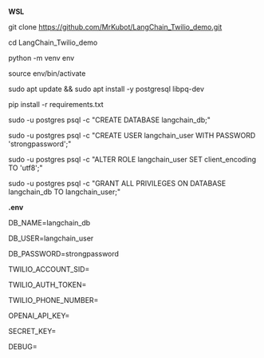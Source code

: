 **WSL**

git clone https://github.com/MrKubot/LangChain_Twilio_demo.git

cd LangChain_Twilio_demo

python -m venv env

source env/bin/activate

sudo apt update && sudo apt install -y postgresql libpq-dev

pip install -r requirements.txt

sudo -u postgres psql -c "CREATE DATABASE langchain_db;"

sudo -u postgres psql -c "CREATE USER langchain_user WITH PASSWORD 'strongpassword';"

sudo -u postgres psql -c "ALTER ROLE langchain_user SET client_encoding TO 'utf8';"

sudo -u postgres psql -c "GRANT ALL PRIVILEGES ON DATABASE langchain_db TO langchain_user;"

**.env**

DB_NAME=langchain_db

DB_USER=langchain_user

DB_PASSWORD=strongpassword

TWILIO_ACCOUNT_SID=

TWILIO_AUTH_TOKEN=

TWILIO_PHONE_NUMBER=

OPENAI_API_KEY=

SECRET_KEY=

DEBUG=

